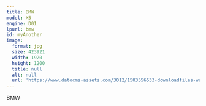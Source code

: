 ```yaml
---
title: BMW
model: X5
engine: D01
lpurl: bmw
id: myAnother
image:
  format: jpg
  size: 423921
  width: 1920
  height: 1200
  title: null
  alt: null
  url: 'https://www.datocms-assets.com/3012/1503556533-downloadfiles-wallpapers-1920_1200-bmw_m6_convertible_wallpaper_bmw_cars_2674.jpg?'
---
```


BMW